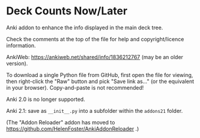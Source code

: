 # Deck Counts Now/Later

Anki addon to enhance the info displayed in the main deck tree.

Check the comments at the top of the file for help and copyright/licence information.

AnkiWeb: https://ankiweb.net/shared/info/1836212767 (may be an older version).

To download a single Python file from GitHub, first open the file for viewing, then right-click the "Raw" button and pick "Save link as..." (or the equivalent in your browser). Copy-and-paste is not recommended!

Anki 2.0 is no longer supported.

Anki 2.1: save as `__init__.py` into a subfolder within the `addons21` folder.

(The "Addon Reloader" addon has moved to https://github.com/HelenFoster/AnkiAddonReloader .)
